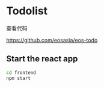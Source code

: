 # Todolist

查看代码

https://github.com/eosasia/eos-todo

## Start the react app
```bash
cd frontend
npm start
```